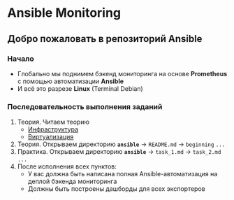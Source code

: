 # Ansible Monitoring

## Добро пожаловать в репозиторий Ansible

### Начало
- Глобально мы поднимем бэкенд мониторинга на основе **Prometheus** с помощью автоматизации **Ansible**
- И всё это разрезе **Linux** (Terminal Debian)

### Последовательность выполнения заданий
  1. Теория. Читаем теорию
     - [Инфраструктура](https://github.com/lamjob1993/ansible-monitoring/blob/main/%D0%98%D0%BD%D1%84%D1%80%D0%B0%D1%81%D1%82%D1%80%D1%83%D0%BA%D1%82%D1%83%D1%80%D0%B0.md)
     - [Виртуализация](https://github.com/lamjob1993/ansible-monitoring/blob/main/%D0%92%D0%B8%D1%80%D1%82%D1%83%D0%B0%D0%BB%D0%B8%D0%B7%D0%B0%D1%86%D0%B8%D1%8F.md)
  2. Теория. Открываем директорию
     **`ansible`** → `README.md` → `beginning` `...`
  3. Практика. Открываем директорию
     **`ansible`** → `task_1.md` → `task_2.md` `...`
  4. После исполнения всех пунктов:
      - У вас должна быть написана полная Ansible-автоматизация на деплой бэкенда мониторинга
      - Должны быть построены дашборды для всех экспортеров
